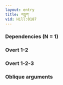 ```yaml
---
layout: entry
title: འཁྲུག་
vid: Hill:0187
---
```

### Dependencies (N = 1)


### Overt 1-2


### Overt 1-2-3


### Oblique arguments

